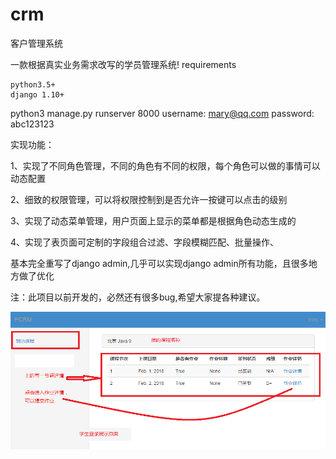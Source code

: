 # crm
客户管理系统

一款根据真实业务需求改写的学员管理系统!
requirements

    python3.5+
    django 1.10+

python3 manage.py runserver 8000
username: mary@qq.com password: abc123123

实现功能：

1、实现了不同角色管理，不同的角色有不同的权限，每个角色可以做的事情可以动态配置

2、细致的权限管理，可以将权限控制到是否允许一按键可以点击的级别

3、实现了动态菜单管理，用户页面上显示的菜单都是根据角色动态生成的

4、实现了表页面可定制的字段组合过滤、字段模糊匹配、批量操作、

基本完全重写了django admin,几乎可以实现django admin所有功能，且很多地方做了优化

注：此项目以前开发的，必然还有很多bug,希望大家提各种建议。

![](https://github.com/xiaotang11/crm/blob/master/11.PNG) 



